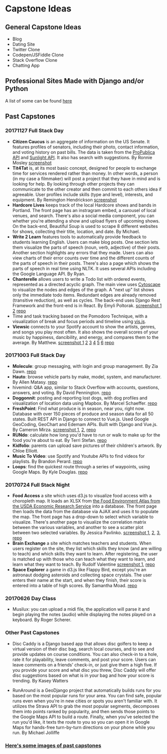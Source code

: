 
# Capstone Ideas

## General Capstone Ideas

- Blog
- Dating Site
- Twitter Clone
- Codepen/JSFiddle Clone
- Stack Overflow Clone
- Chatting App

## Professional Sites Made with Django and/or Python
A list of some can be found [here](https://www.shuup.com/blog/25-of-the-most-popular-python-and-django-websites/)


## Past Capstones

### 20171127 Full Stack Day

- **Citizen Caucus** is an aggregate of information on the US Senate. It features profiles of senators, including their photo, contact information, and voting history on past bills. The data is taken from the [ProPublica API](https://www.propublica.org/) and [Sunlight API](https://sunlightfoundation.com/api/). It also has search with suggestions. By Ronnie Mosley [screenshot](Past%20Capstone%20Screenshots/citizen_caucus.png)
- **Tit4Tat** is, at its most basic concept, designed for people to exchange time for services rendered rather than money. In other words, a person (in my case a filmmaker) will post a project that they have in mind and is looking for help. By looking through other projects they can communicate to the other creator and then commit to each others idea if agreeable. User profiles include skills (type and level), interests, and equipment. By Remington Hendrickson [screenshot](Past%20Capstone%20Screenshots/tit4tat.jpg)
- **Hardcore Lives** keeps track of the local Hardcore shows and bands in Portland. The front page has an instragram embed, a carousel of local venues, and search. There's also a social media component, you can whether you're attending a show and upload flyers of upcoming shows. On the back-end, Beautiful Soup is used to scrape 8 different websites for shows, collecting their title, location, and date. By Michael.
- **Write 2 Learn** features tools to automatically provide feedback to students learning English. Users can make blog posts. One section lets them visualize the parts of speech (noun, verb, adjective) of their posts. Another section highlights any errors that they made. Users can also view charts of their error counts over time and the different counts of the parts of speech in their posts. There's also a page which shows the parts of speech in real time using NLTK. It uses several APIs including the Google Language API. By Ryan.
- **Chanterelle** allows users to write a Todo list with ordered events, represented as a directed acyclic graph. The main view uses [Cytoscape](http://js.cytoscape.org/) to visualize the nodes and edges of the graph. A "next up" list shows only the immediate todo items. Redundant edges are already removed (transitive reduction), as well as cycles. The back-end uses Django Rest Framework and the front-end is in React. By Emyli Poltorak. [screenshot 1](Past%20Capstone%20Screenshots/chanterelle1.png) [2](Past%20Capstone%20Screenshots/chanterelle2.png) [repo](https://github.com/emylipoltorak/Chanterelle)
- Time and task tracking based on the Pomodoro Technique, with a visualization of break and focus periods and timeline using [vis.js](http://visjs.org/).
- **Viewsic** connects to your Spotify account to show the artists, genres, and songs you play most often. It also shows the overall scores of your music by happiness, dancibility, and energy, and compares them to the average. By Matthew. [screenshot 1](Past%20Capstone%20Screenshots/viewsic01-cover.png) [2](Past%20Capstone%20Screenshots/viewsic02-top_artists.png) [3](Past%20Capstone%20Screenshots/viewsic03-genres.png) [4](Past%20Capstone%20Screenshots/viewsic04-top_songs.png) [5](Past%20Capstone%20Screenshots/viewsic05-popularity.png) [6](Past%20Capstone%20Screenshots/viewsic06-valence_index.png) [repo](https://github.com/Matt-Brown503/viewsic)


### 20171003 Full Stack Day

- **Molecule**: group messaging, with login and group management. By Zia Dawn. [repo](https://github.com/ziadawn/Capstone)
- **Hauto**: browse vehicle parts by make, model, system, and manufacturer. By Allen Matasy. [repo](https://github.com/Spitfire22/hauto)
- hivemind: Q&A app, similar to Stack Overflow with accounts, questions, answers, and voting. By David Pennington. [repo](https://github.com/mootfowl/jubilant-octo-garbanzo)
- **Doggonnit**: posting and reporting lost dogs, with dog profiles and visualization of location data using Mapbox. By Marcel Schaeffer.  [repo](https://github.com/mschaeffer53/Doggonnit)
- **FreshPoint**: Find what produce is in season, near you, right now. Database with over 150 pieces of produce and season data for all 50 states. Built REST API in Django to connect to Vue.js. Used Google GeoCoding, GeoChart and Edemam APIs. Built with Django and Vue.js. By Cameron Mirza. [screenshot 1](Past%20Capstone%20Screenshots/freshpoint1.jpg), [2](Past%20Capstone%20Screenshots/freshpoint2.jpg), [repo](https://github.com/cmirza/FreshPoint/tree/vue.js)
- **RUNdo**: calculate how long you'd have to run or walk to make up for the food you're about to eat. By Terri Stefan. [repo](https://github.com/tntterri615/RunDo)
- **Kidfolio**: parents can upload save pictures of their children's artwork. By Chloe Elliott.
- **Music To Video**: use Spotify and Youtube APIs to find videos for playlists. By Brandon Perard. [repo](https://github.com/bperard/Music-To-Video)
- **Loops**: find the quickest route through a series of waypoints, using Google Maps. By Kyle Douglas. [repo](https://github.com/kyledgls/loops)


### 20170724 Full Stack Night

- **Food Access** a site which uses d3.js to visualize food access with a choropleth map. It loads an XLSX from [the Food Environment Atlas from the USDA Economic Research Service](https://www.ers.usda.gov/data-products/food-environment-atlas/data-access-and-documentation-downloads/) into a database. The front page then loads the data from the database via AJAX and uses it to populate the map. The front page has a drop-down to select which variable to visualize. There's another page to visualize the correlation matrix between the various variables, and another to see a scatter plot between two selected variables. By Jessica Pavlinko. [screenshot 1](Past%20Capstone%20Screenshots/food_access0.png), [2](Past%20Capstone%20Screenshots/food_access1.png), [3](Past%20Capstone%20Screenshots/food_access2.png), [repo](https://github.com/jpavs1010/pdxcodeguild/tree/master/capstone_project)
- **Brain Exchange** a site which matches teachers and students. When users register on the site, they list which skills they know (and are willing to teach) and which skills they want to learn. After registering, the user is matched up with those who can teach what they want to learn, and learn what they want to teach. By Rudolf Valentine [screenshot 1](Past%20Capstone%20Screenshots/brain_exchange1.png), [repo](https://github.com/IcarusSprite/profile/tree/master/Capstone)
- **Space Explorer** a game in d3.js like Flappy Bird, except you're an astronaut dodging asteroids and collecting space crystals. The user enters their name at the start, and when they finish, their score is entered into a table of high scores. By Samantha Moad. [repo](https://github.com/smoad/pdxcodeguild/tree/master/capstone/capstonesite)


### 20170626 Day Class

- Musilux: you can upload a midi file, the application will parse it and begin playing the notes (audio) while displaying the notes played on a keyboard. By Roger Scherer.



<!--
By Robert Shiple.
By Chris Hayden.
By Cynthia Prevatte.
-->

### Other Past Capstones

- Disc Caddy is a Django based app that allows disc golfers to keep a virtual version of their disc bag, search local courses, and to see and provide updates on course conditions. You can also check-in to a hole, rate it for playability, leave comments, and post your score. Users can leave comments on a friends' check-in, or just give them a high five. If you provide your score and what disc you threw, Disc Caddy will offer disc suggestions based on what is in your bag and how your score is trending.  By Kasey Watters

- RunAround is a GeoDjango project that automatically builds runs for you based on the most popular runs for your area. You can find safe, popular runs even when you're in new cities or spots you aren't familiar with. It utilizes the Strava API to grab the most popular segments, decomposes them into points ranked by popularity, and then sends those points to the Google Maps API to build a route. Finally, when you've selected the run you'd like, it texts the route to you so you can open it in Google Maps for hands-free turn-by-turn directions on your phone while you run. By Michael Jolliffe

### [Here's some images of past capstones](https://github.com/PdxCodeGuild/PythonFullStack2/tree/master/5%20Capstone/Past%20Capstone%20Screenshots)
